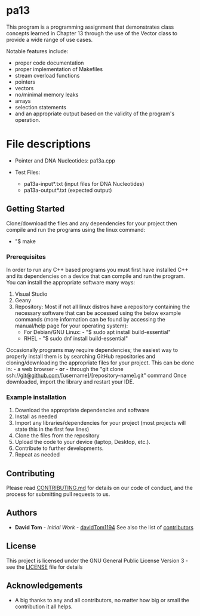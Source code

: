# pa13
This program is a programming assignment that demonstrates class concepts learned in Chapter 13 through the use of the Vector class to provide a wide range of use cases.

Notable features include:
  - proper code documentation
  - proper implementation of Makefiles
  - stream overload functions
  - pointers
  - vectors
  - no/minimal memory leaks
  - arrays
  - selection statements
  - and an appropriate output based on the validity of the program's operation.

# File descriptions
- Pointer and DNA Nucleotides: pa13a.cpp

- Test Files:
    - pa13a-input*.txt 		(input files for DNA Nucleotides)
    - pa13a-output*.txt 	(expected output) 

## Getting Started

Clone/download the files and any dependencies for your project then compile and run the programs using the linux command:
  - "$ make

### Prerequisites

In order to run any C++ based programs you must first have installed C++ and its dependencies on a device that can compile
and run the program.  You can install the appropriate software many ways:
1. Visual Studio
2. Geany
3. Repository: Most if not all linux distros have a repository containing the necessary software that can be accessed using the
   below example commands (more information can be found by accessing the manual/help page for your operating system):
   - For Debian/GNU Linux:
         - "$ sudo apt install build-essential"
   - RHEL
         - "$ sudo dnf install build-essential"

Occasionally programs may require dependencies; the easiest way to properly install them is by searching GitHub repositories
and cloning/downloading the appropriate files for your project.  This can be done in:
    - a web browser
    - **or**
    - through the "git clone ssh://git@github.com/[username]/[repository-name].git" command
Once downloaded, import the library and restart your IDE.

### Example installation
1. Download the appropriate dependencies and software
2. Install as needed
3. Import any libraries/dependencies for your project (most projects will state this in the first few lines)
4. Clone the files from the repository
5. Upload the code to your device (laptop, Desktop, etc.).
6. Contribute to further developments.
7. Repeat as needed

## Contributing

Please read [CONTRIBUTING.md](https://github.com/davidTom1194/davidTom1194/blob/main/CONTRIBUTING.md) for details on our
code of conduct, and the process for submitting pull requests to us.

## Authors

* **David Tom** - *Initial Work* - [davidTom1194](https://github.com/davidTom1194)
See also the list of [contributors](https://github.com/davidTom1194/davidTom1194/blob/main/contributors)

## License

This project is licensed under the GNU General Public License Version 3 - see the [LICENSE](https://github.com/davidTom1194/davidTom1194/blob/main/LICENSE) file for details

## Acknowledgements

* A big thanks to any and all contributors, no matter how big or small the contribution it all helps.
